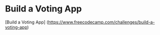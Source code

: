 # Build a Voting App

[Build a Voting App] (https://www.freecodecamp.com/challenges/build-a-voting-app)